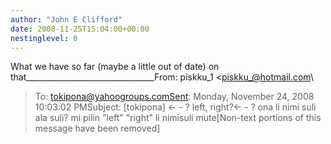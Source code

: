 ```yaml
---
author: "John E Clifford"
date: 2008-11-25T15:04:00+00:00
nestinglevel: 0
---
```

What we have so far (maybe a little out of date) on that\_\_\_\_\_\_\_\_\_\_\_\_\_\_\_\_\_\_\_\_\_\_\_\_\_\_\_\_\_\_\_\_From: piskku\_1 <[piskku_@hotmail.com](mailto://piskku_@hotmail.com)\
>To: [tokipona@yahoogroups.comSent](mailto://tokipona@yahoogroups.comSent): Monday, November 24, 2008 10:03:02 PMSubject: \[tokipona\] <- -
> ? left, right?<- -
> ? ona li nimi suli ala suli? mi pilin "left" "right" li nimisuli mute\[Non-text portions of this message have been removed\]